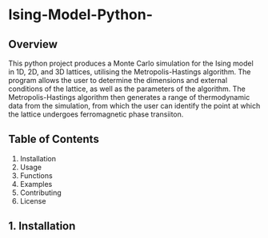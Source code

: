 # Ising-Model-Python-
## Overview
This python project produces a Monte Carlo simulation for the Ising model in 1D, 2D, and 3D lattices, utilising the Metropolis-Hastings algorithm. The program allows the user to determine the dimensions and external conditions of the lattice, as well as the parameters of the algorithm. The Metropolis-Hastings algorithm then generates a range of thermodynamic data from the simulation, from which the user can identify the point at which the lattice undergoes ferromagnetic phase transiiton.

## Table of Contents
1. Installation
2. Usage
3. Functions
4. Examples
5. Contributing
6. License

## 1. Installation
